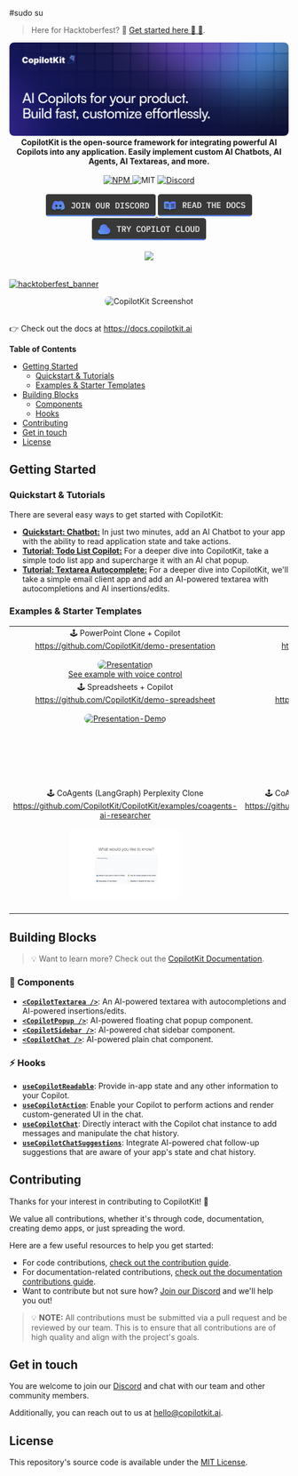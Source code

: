 #sudo su 
> Here for Hacktoberfest? 🎉 [Get started here :rocket: :confetti_ball:](https://github.com/CopilotKit/CopilotKit/tree/main/community/content).

<div align="center">
  <a href="https://copilotkit.ai" target="_blank">
    <img src="./assets/banner.png" alt="CopilotKit Logo">
  </a>

  <br/>

  <strong>
    CopilotKit is the open-source framework for integrating powerful AI Copilots into any application. Easily implement custom AI Chatbots, AI Agents, AI Textareas, and more.
  </strong>
</div>

<br/>

<div align="center">
  <a href="https://www.npmjs.com/package/@copilotkit/react-core" target="_blank">
    <img src="https://img.shields.io/npm/v/%40copilotkit%2Freact-core?logo=npm&logoColor=%23FFFFFF&label=Version&color=%236963ff" alt="NPM">
  </a>
  <img src="https://img.shields.io/github/license/copilotkit/copilotkit?color=%236963ff&label=License" alt="MIT">
  <a href="https://discord.gg/6dffbvGU3D" target="_blank">
    <img src="https://img.shields.io/discord/1122926057641742418?logo=discord&logoColor=%23FFFFFF&label=Discord&color=%236963ff" alt="Discord">
  </a>
</div>
<br/>

<div align="center">
  <a href="https://discord.gg/6dffbvGU3D?ref=github_readme" target="_blank">
    <img src="./assets/btn_discord.png" alt="CopilotKit Discord" height="40px">
  </a>
  <a href="https://docs.copilotkit.ai?ref=github_readme" target="_blank">
    <img src="./assets/btn_docs.png" alt="CopilotKit GitHub" height="40px">
  </a>
  <a href="https://cloud.copilotkit.ai?ref=github_readme" target="_blank">
    <img src="./assets/btn_cloud.png" alt="CopilotKit GitHub" height="40px">
  </a>
</div>

<br/>
<div align="center">
  <a href="https://www.producthunt.com/posts/copilotkit" target="_blank">
    <img src="https://api.producthunt.com/widgets/embed-image/v1/top-post-badge.svg?post_id=428778&theme=light&period=daily">
  </a>
</div>

<br />

<div>

  [![hacktoberfest_banner](https://github.com/user-attachments/assets/90e88d5e-22ec-4401-a95b-7779b10afe13)](https://github.com/CopilotKit/CopilotKit/tree/main/community/content)

</div>

<div align="center">
  <img src="./assets/animated-banner.gif" alt="CopilotKit Screenshot" style="border-radius: 15px;" />
</div>

<br />

<div>
<p>
  👉 Check out the docs at <a href="https://docs.copilotkit.ai?ref=github_readme" target="_blank">https://docs.copilotkit.ai</a>
</p>
</div>

**Table of Contents**

- [Getting Started](#getting-started)
  - [Quickstart & Tutorials](#quickstart--tutorials)
  - [Examples & Starter Templates](#examples--starter-templates)
- [Building Blocks](#building-blocks)
  - [Components](#-components)
  - [Hooks](#-hooks)
- [Contributing](#contributing)
- [Get in touch](#get-in-touch)
- [License](#license)

## Getting Started

### Quickstart & Tutorials

There are several easy ways to get started with CopilotKit:

- [**Quickstart: Chatbot:**](https://docs.copilotkit.ai/quickstart?ref=github_readme) In just two minutes, add an AI Chatbot to your app with the ability to read application state and take actions.
- [**Tutorial: Todo List Copilot:**](https://docs.copilotkit.ai/tutorials/ai-todo-app/overview?ref=github_readme) For a deeper dive into CopilotKit, take a simple todo list app and supercharge it with an AI chat popup.
- [**Tutorial: Textarea Autocomplete:**](https://docs.copilotkit.ai/tutorials/ai-powered-textarea/overview?ref=github_readme) For a deeper dive into CopilotKit, we'll take a simple email client app and add an AI-powered textarea with autocompletions and AI insertions/edits.

### Examples & Starter Templates

<table align="center">
  <tr>
    <td align="center" valign="top">
      🕹️ PowerPoint Clone + Copilot<br/>
      <a href="https://go.copilotkit.ai/GitHubPresentation">https://github.com/CopilotKit/demo-presentation</a> <br/><br>
      <a href="https://go.copilotkit.ai/GitHubPresentation">
        <img alt="Presentation" src="https://github.com/CopilotKit/CopilotKit/assets/131273140/6e1a448b-d153-431f-8132-46a668d8a0d1" width="240px" style="max-width:100%; border-radius: 10px;"/>
        <br/>
        <a href="https://go.copilotkit.ai/GitHubPresentationVoice">See example with voice control</a>
      </a>
    </td>
    <td align="center" valign="top">
      🕹️ Simple Todo App + Copilot <br/>
      <a href="https://go.copilotkit.ai/GitHubToDo">https://github.com/CopilotKit/demo-todo</a> <br/><br>
      <a href="https://go.copilotkit.ai/GitHubToDo">
        <img alt="Todo App" src="https://github.com/CopilotKit/CopilotKit/assets/131273140/63798c02-1892-4d2d-bc9f-2994b7c88694" width="240px" style="max-width:100%; border-radius: 10px;"/>
      </a>
    </td>
  </tr>
  <tr>
    <td align="center" valign="top">
      🕹️ Spreadsheets + Copilot <br/>
      <a href="https://go.copilotkit.ai/GitHubSpreadsheet">https://github.com/CopilotKit/demo-spreadsheet</a> <br/><br>
      <a href="https://go.copilotkit.ai/GitHubSpreadsheet">
        <img alt="Presentation-Demo" src="https://github.com/CopilotKit/CopilotKit/assets/131273140/871e4c9c-0ced-490b-9e3f-8594de7c5c89" width="240px" style="max-width:100%; border-radius: 10px;"/>
      </a>
    </td>
    <td align="center" valign="top">
      🕹️ Banking App + Copilot<br/>
      <a href="https://github.com/CopilotKit/demo-banking">https://github.com/CopilotKit/demo-banking</a> <br/><br>
      <a href="https://github.com/CopilotKit/demo-banking">
        <img alt="Banking-Demo" src="https://github.com/CopilotKit/demo-banking/blob/main/assets/project-preview.png?raw=true" width="240px" style="max-width:100%; border-radius: 10px;"/>
      </a>
    </td>
  </tr>
  <tr>
    <td align="center" valign="top">
      🕹️ CoAgents (LangGraph) Perplexity Clone<br/>
      <a href="https://go.copilotkit.ai/coagents-perplexity-clone">https://github.com/CopilotKit/CopilotKit/examples/coagents-ai-researcher</a> <br/><br>
      <a href="https://go.copilotkit.ai/coagents-perplexity-clone">
        <img alt="Banking-Demo" src="./assets/proejct-perplexity-clone.png" width="200px" style="max-width:100%; border-radius: 10px;"/>
      </a>
    </td>
    <td align="center" valign="top">
      🕹️ CoAgents (LangGraph) Research Canvas Demo<br/>
      <a href="https://go.copilotkit.ai/coagents-research-canvas">https://github.com/CopilotKit/CopilotKit/examples/coagents-research-canvas</a> <br/><br>
      <a href="https://go.copilotkit.ai/coagents-research-canvas">
        <img alt="Banking-Demo" src="./assets/project-canvas-demo.png" width="200px" style="max-width:100%; border-radius: 10px;"/>
      </a>
    </td>
  </tr>
</table>

## Building Blocks

> 💡 Want to learn more? Check out the [CopilotKit Documentation](https://docs.copilotkit.ai?ref=github_readme).

### 🧩 Components

- [**`<CopilotTextarea />`**](https://docs.copilotkit.ai/reference/components/CopilotTextarea?ref=github_readme): An AI-powered textarea with autocompletions and AI-powered insertions/edits.
- [**`<CopilotPopup />`**](https://docs.copilotkit.ai/reference/components/chat/CopilotPopup?ref=github_readme): AI-powered floating chat popup component.
- [**`<CopilotSidebar />`**](https://docs.copilotkit.ai/reference/components/chat/CopilotSidebar?ref=github_readme): AI-powered chat sidebar component.
- [**`<CopilotChat />`**](https://docs.copilotkit.ai/reference/components/chat/CopilotChat?ref=github_readme): AI-powered plain chat component.

### ⚡️ Hooks

- [**`useCopilotReadable`**](https://docs.copilotkit.ai/reference/hooks/useCopilotReadable?ref=github_readme): Provide in-app state and any other information to your Copilot.
- [**`useCopilotAction`**](https://docs.copilotkit.ai/reference/hooks/useCopilotAction?ref=github_readme): Enable your Copilot to perform actions and render custom-generated UI in the chat.
- [**`useCopilotChat`**](https://docs.copilotkit.ai/reference/hooks/useCopilotChat?ref=github_readme): Directly interact with the Copilot chat instance to add messages and manipulate the chat history.
- [**`useCopilotChatSuggestions`**](https://docs.copilotkit.ai/reference/hooks/useCopilotChatSuggestions?ref=github_readme): Integrate AI-powered chat follow-up suggestions that are aware of your app's state and chat history.

## Contributing

Thanks for your interest in contributing to CopilotKit! 💜

We value all contributions, whether it's through code, documentation, creating demo apps, or just spreading the word.

Here are a few useful resources to help you get started:

- For code contributions, [check out the contribution guide](https://docs.copilotkit.ai/contributing/code-contributions?ref=github_readme).
- For documentation-related contributions, [check out the documentation contributions guide](https://docs.copilotkit.ai/contributing/docs-contributions?ref=github_readme).
- Want to contribute but not sure how? [Join our Discord](https://discord.gg/6dffbvGU3D) and we'll help you out!

> 💡 **NOTE:** All contributions must be submitted via a pull request and be reviewed by our team. This is to ensure that all contributions are of high quality and align with the project's goals.

## Get in touch

You are welcome to join our [Discord](https://discord.gg/6dffbvGU3D) and chat with our team and other community members.

Additionally, you can reach out to us at [hello@copilotkit.ai](mailto:hello@copilotkit.ai).

## License

This repository's source code is available under the [MIT License](https://github.com/CopilotKit/CopilotKit/blob/main/LICENSE).
